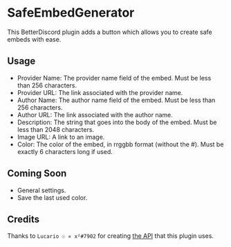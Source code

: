 # SafeEmbedGenerator

This BetterDiscord plugin adds a button which allows you to create safe embeds with ease.

## Usage

 * Provider Name: The provider name field of the embed. Must be less than 256 characters.
 * Provider URL: The link associated with the provider name.
 * Author Name: The author name field of the embed. Must be less than 256 characters.
 * Author URL: The link associated with the author name.
 * Description: The string that goes into the body of the embed. Must be less than 2048 characters.
 * Image URL: A link to an image.
 * Color: The color of the embed, in rrggbb format (without the #). Must be exactly 6 characters long if used.

## Coming Soon

 * General settings.
 * Save the last used color.

## Credits

Thanks to `Lucario ☉ ∝ x²#7902` for creating [the API](https://em.my.to/) that this plugin uses.
